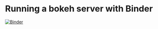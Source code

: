 # Running a bokeh server with Binder

[![Binder](https://mybinder.org/badge_logo.svg)](https://mybinder.org/v2/gh/asartori86/interactive_covid_plot/master?urlpath=/proxy/5006/bokeh-app)


